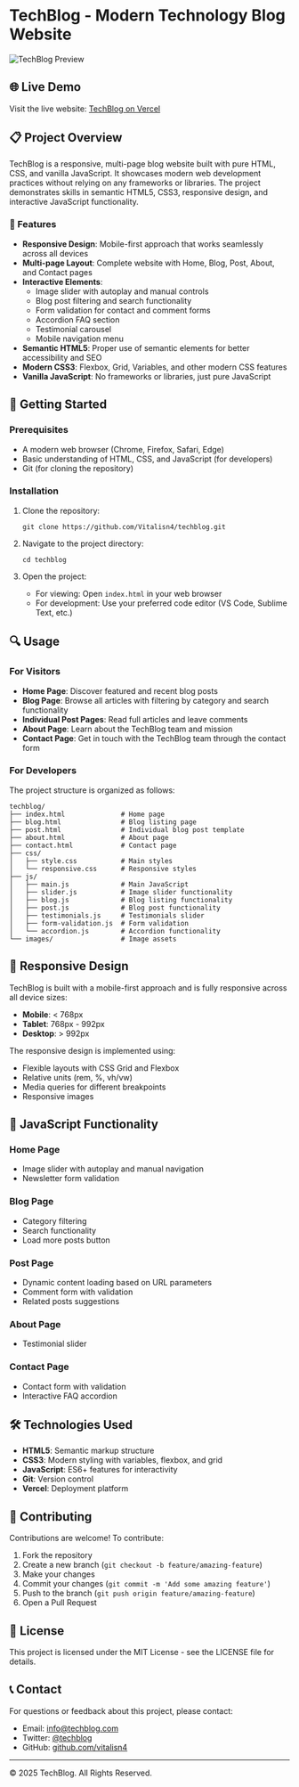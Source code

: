 # TechBlog - Modern Technology Blog Website

![TechBlog Preview](images/featured-tech.png)

## 🌐 Live Demo

Visit the live website: [TechBlog on Vercel](https://techblog-liart.vercel.app) 

## 📋 Project Overview

TechBlog is a responsive, multi-page blog website built with pure HTML, CSS, and vanilla JavaScript. It showcases modern web development practices without relying on any frameworks or libraries. The project demonstrates skills in semantic HTML5, CSS3, responsive design, and interactive JavaScript functionality.

### 🎯 Features

- **Responsive Design**: Mobile-first approach that works seamlessly across all devices
- **Multi-page Layout**: Complete website with Home, Blog, Post, About, and Contact pages
- **Interactive Elements**:
  - Image slider with autoplay and manual controls
  - Blog post filtering and search functionality
  - Form validation for contact and comment forms
  - Accordion FAQ section
  - Testimonial carousel
  - Mobile navigation menu
- **Semantic HTML5**: Proper use of semantic elements for better accessibility and SEO
- **Modern CSS3**: Flexbox, Grid, Variables, and other modern CSS features
- **Vanilla JavaScript**: No frameworks or libraries, just pure JavaScript

## 🚀 Getting Started

### Prerequisites

- A modern web browser (Chrome, Firefox, Safari, Edge)
- Basic understanding of HTML, CSS, and JavaScript (for developers)
- Git (for cloning the repository)

### Installation

1. Clone the repository:

   ```
   git clone https://github.com/Vitalisn4/techblog.git
   ```

2. Navigate to the project directory:
   ```
   cd techblog
   ```

3. Open the project:
   - For viewing: Open `index.html` in your web browser
   - For development: Use your preferred code editor (VS Code, Sublime Text, etc.)

## 🔍 Usage

### For Visitors

- **Home Page**: Discover featured and recent blog posts
- **Blog Page**: Browse all articles with filtering by category and search functionality
- **Individual Post Pages**: Read full articles and leave comments
- **About Page**: Learn about the TechBlog team and mission
- **Contact Page**: Get in touch with the TechBlog team through the contact form

### For Developers

The project structure is organized as follows:

```
techblog/
├── index.html              # Home page
├── blog.html               # Blog listing page
├── post.html               # Individual blog post template
├── about.html              # About page
├── contact.html            # Contact page
├── css/
│   ├── style.css           # Main styles
│   └── responsive.css      # Responsive styles
├── js/
│   ├── main.js             # Main JavaScript
│   ├── slider.js           # Image slider functionality
│   ├── blog.js             # Blog listing functionality
│   ├── post.js             # Blog post functionality
│   ├── testimonials.js     # Testimonials slider
│   ├── form-validation.js  # Form validation
│   └── accordion.js        # Accordion functionality
└── images/                 # Image assets
```

## 📱 Responsive Design

TechBlog is built with a mobile-first approach and is fully responsive across all device sizes:

- **Mobile**: < 768px
- **Tablet**: 768px - 992px
- **Desktop**: > 992px

The responsive design is implemented using:
- Flexible layouts with CSS Grid and Flexbox
- Relative units (rem, %, vh/vw)
- Media queries for different breakpoints
- Responsive images

## 🔧 JavaScript Functionality 

### Home Page
- Image slider with autoplay and manual navigation
- Newsletter form validation

### Blog Page
- Category filtering
- Search functionality
- Load more posts button

### Post Page
- Dynamic content loading based on URL parameters
- Comment form with validation
- Related posts suggestions

### About Page
- Testimonial slider

### Contact Page
- Contact form with validation
- Interactive FAQ accordion


## 🛠️ Technologies Used

- **HTML5**: Semantic markup structure
- **CSS3**: Modern styling with variables, flexbox, and grid
- **JavaScript**: ES6+ features for interactivity
- **Git**: Version control
- **Vercel**: Deployment platform

## 🤝 Contributing

Contributions are welcome! To contribute:

1. Fork the repository
2. Create a new branch (`git checkout -b feature/amazing-feature`)
3. Make your changes
4. Commit your changes (`git commit -m 'Add some amazing feature'`)
5. Push to the branch (`git push origin feature/amazing-feature`)
6. Open a Pull Request

## 📄 License

This project is licensed under the MIT License - see the LICENSE file for details.

## 📞 Contact

For questions or feedback about this project, please contact:
- Email: info@techblog.com
- Twitter: [@techblog](https://twitter.com/techblog)
- GitHub: [github.com/vitalisn4](https://github.com/vitalisn4)

---

© 2025 TechBlog. All Rights Reserved.
